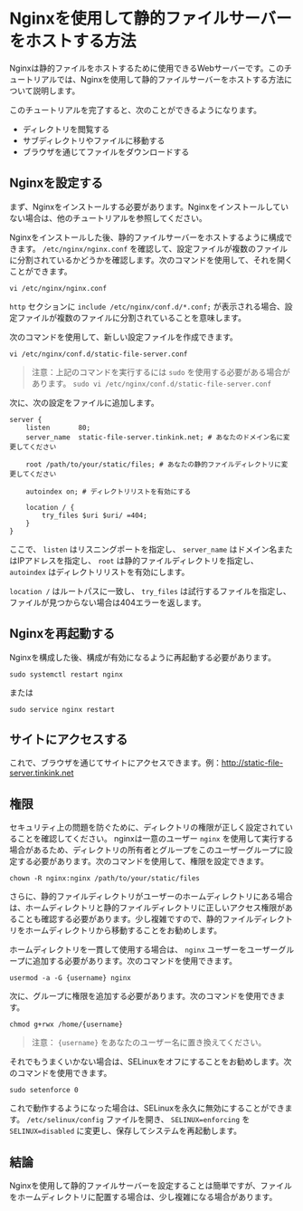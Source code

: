 # Nginxを使用して静的ファイルサーバーをホストする方法

Nginxは静的ファイルをホストするために使用できるWebサーバーです。このチュートリアルでは、Nginxを使用して静的ファイルサーバーをホストする方法について説明します。

このチュートリアルを完了すると、次のことができるようになります。

- ディレクトリを閲覧する
- サブディレクトリやファイルに移動する
- ブラウザを通じてファイルをダウンロードする

## Nginxを設定する

まず、Nginxをインストールする必要があります。Nginxをインストールしていない場合は、他のチュートリアルを参照してください。

Nginxをインストールした後、静的ファイルサーバーをホストするように構成できます。 `/etc/nginx/nginx.conf` を確認して、設定ファイルが複数のファイルに分割されているかどうかを確認します。次のコマンドを使用して、それを開くことができます。

```
vi /etc/nginx/nginx.conf
```

`http` セクションに `include /etc/nginx/conf.d/*.conf;` が表示される場合、設定ファイルが複数のファイルに分割されていることを意味します。

次のコマンドを使用して、新しい設定ファイルを作成できます。

```
vi /etc/nginx/conf.d/static-file-server.conf
```

> 注意：上記のコマンドを実行するには `sudo` を使用する必要がある場合があります。 `sudo vi /etc/nginx/conf.d/static-file-server.conf`

次に、次の設定をファイルに追加します。

```
server {
    listen       80;
    server_name  static-file-server.tinkink.net; # あなたのドメイン名に変更してください

    root /path/to/your/static/files; # あなたの静的ファイルディレクトリに変更してください

    autoindex on; # ディレクトリリストを有効にする

    location / {
        try_files $uri $uri/ =404;
    }
}
```

ここで、 `listen` はリスニングポートを指定し、 `server_name` はドメイン名またはIPアドレスを指定し、 `root` は静的ファイルディレクトリを指定し、 `autoindex` はディレクトリリストを有効にします。

`location /` はルートパスに一致し、 `try_files` は試行するファイルを指定し、ファイルが見つからない場合は404エラーを返します。

## Nginxを再起動する

Nginxを構成した後、構成が有効になるように再起動する必要があります。

```
sudo systemctl restart nginx
```

または

```
sudo service nginx restart
```

## サイトにアクセスする

これで、ブラウザを通じてサイトにアクセスできます。例：http://static-file-server.tinkink.net

## 権限

セキュリティ上の問題を防ぐために、ディレクトリの権限が正しく設定されていることを確認してください。 nginxは一意のユーザー `nginx` を使用して実行する場合があるため、ディレクトリの所有者とグループをこのユーザーグループに設定する必要があります。次のコマンドを使用して、権限を設定できます。

```
chown -R nginx:nginx /path/to/your/static/files
```

さらに、静的ファイルディレクトリがユーザーのホームディレクトリにある場合は、ホームディレクトリと静的ファイルディレクトリに正しいアクセス権限があることも確認する必要があります。少し複雑ですので、静的ファイルディレクトリをホームディレクトリから移動することをお勧めします。

ホームディレクトリを一貫して使用する場合は、 `nginx` ユーザーをユーザーグループに追加する必要があります。次のコマンドを使用できます。

```
usermod -a -G {username} nginx
```

次に、グループに権限を追加する必要があります。次のコマンドを使用できます。

```
chmod g+rwx /home/{username}
```

> 注意： `{username}` をあなたのユーザー名に置き換えてください。

それでもうまくいかない場合は、SELinuxをオフにすることをお勧めします。次のコマンドを使用できます。

```
sudo setenforce 0
```

これで動作するようになった場合は、SELinuxを永久に無効にすることができます。 `/etc/selinux/config` ファイルを開き、 `SELINUX=enforcing` を `SELINUX=disabled` に変更し、保存してシステムを再起動します。

## 結論

Nginxを使用して静的ファイルサーバーを設定することは簡単ですが、ファイルをホームディレクトリに配置する場合は、少し複雑になる場合があります。